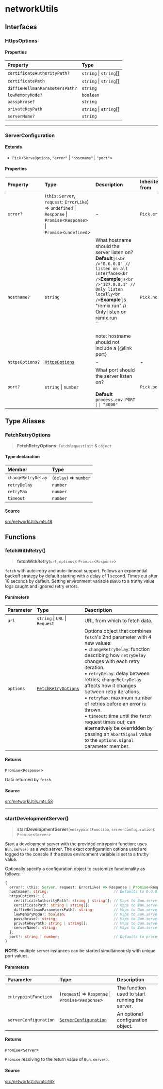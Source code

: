 # networkUtils

## Interfaces

### HttpsOptions

#### Properties

| Property | Type |
| :------ | :------ |
| `certificateAuthorityPath?` | `string` \| `string`[] |
| `certificatePath` | `string` \| `string`[] |
| `diffieHellmanParametersPath?` | `string` |
| `lowMemoryMode?` | `boolean` |
| `passphrase?` | `string` |
| `privateKeyPath` | `string` \| `string`[] |
| `serverName?` | `string` |

***

### ServerConfiguration

#### Extends

- `Pick`\<`ServeOptions`, `"error"` \| `"hostname"` \| `"port"`\>

#### Properties

| Property | Type | Description | Inherited from |
| :------ | :------ | :------ | :------ |
| `error?` | (`this`: `Server`, `request`: `ErrorLike`) => `undefined` \| `Response` \| `Promise`\<`Response`\> \| `Promise`\<`undefined`\> | - | `Pick.error` |
| `hostname?` | `string` | What hostname should the server listen on?**Default**`js<br />"0.0.0.0" // listen on all interfaces<br />`**Example**`js<br />"127.0.0.1" // Only listen locally<br />`**Example**`js<br />"remix.run" // Only listen on remix.run<br />``<br /><br />note: hostname should not include a {@link port} | `Pick.hostname` |
| `httpsOptions?` | [`HttpsOptions`](networkUtils.md#httpsoptions) | - | - |
| `port?` | `string` \| `number` | What port should the server listen on?<br /><br />**Default**<br />`process.env.PORT \|\| "3000"` | `Pick.port` |

## Type Aliases

### FetchRetryOptions

> **FetchRetryOptions**: `FetchRequestInit` & `object`

#### Type declaration

| Member | Type |
| :------ | :------ |
| `changeRetryDelay` | (`delay`) => `number` |
| `retryDelay` | `number` |
| `retryMax` | `number` |
| `timeout` | `number` |

#### Source

[src/networkUtils.mts:18](https://github.com/mangs/bun-utils/blob/a932d84f306ef88855ac253a0dcf0fc53b87425a/src/networkUtils.mts#L18)

## Functions

### fetchWithRetry()

> **fetchWithRetry**(`url`, `options`): `Promise`\<`Response`\>

`fetch` with auto-retry and auto-timeout support. Follows an exponential backoff strategy by
default starting with a delay of 1 second. Times out after 10 seconds by default. Setting
environment variable `DEBUG` to a truthy value logs caught and ignored retry errors.

#### Parameters

| Parameter | Type | Description |
| :------ | :------ | :------ |
| `url` | `string` \| `URL` \| `Request` | URL from which to fetch data. |
| `options` | [`FetchRetryOptions`](networkUtils.md#fetchretryoptions) | Options object that combines `fetch`'s 2nd parameter with 4 new values:<br />               • `changeRetryDelay`: function describing how `retryDelay` changes with each retry iteration.<br />               • `retryDelay`: delay between retries; `changeRetryDelay` affects how it changes between retry iterations.<br />               • `retryMax`: maximum number of retries before an error is thrown.<br />               • `timeout`: time until the `fetch` request times out; can alternatively be overridden by passing an `AbortSignal` value to the `options.signal` parameter member. |

#### Returns

`Promise`\<`Response`\>

Data returned by `fetch`.

#### Source

[src/networkUtils.mts:58](https://github.com/mangs/bun-utils/blob/a932d84f306ef88855ac253a0dcf0fc53b87425a/src/networkUtils.mts#L58)

***

### startDevelopmentServer()

> **startDevelopmentServer**(`entrypointFunction`, `serverConfiguration`): `Promise`\<`Server`\>

Start a development server with the provided entrypoint function; uses `Bun.serve()` as a web
server. The exact configuration options used are logged to the console if the `DEBUG` environment
variable is set to a truthy value.

Optionally specify a configuration object to customize functionality as follows:
```ts
{
  error?: (this: Server, request: ErrorLike) => Response | Promise<Response> | Promise<undefined> | undefined // Maps to Bun.serve()'s error option
  hostname?: string;                              // Defaults to 0.0.0.0; maps to Bun.serve()'s hostname option
  httpsOptions?: {
    certificateAuthorityPath?: string | string[]; // Maps to Bun.serve()'s tls.ca option but only the path
    certificatePath: string | string[];           // Maps to Bun.serve()'s tls.cert option but only the path
    diffieHellmanParametersPath?: string;         // Maps to Bun.serve()'s tls.dhParamsFile option
    lowMemoryMode?: boolean;                      // Maps to Bun.serve()'s tls.lowMemoryMode option
    passphrase?: string;                          // Maps to Bun.serve()'s tls.passphrase option
    privateKeyPath: string | string[];            // Maps to Bun.serve()'s tls.key option but only the path
    serverName?: string;                          // Maps to Bun.serve()'s tls.serverName option
  };
  port?: string | number;                         // Defaults to process.env.DEVELOPMENT_SERVER_PORT else 80 for HTTP, 443 for HTTPS; maps to Bun.serve()'s port option
}
```
**NOTE:** multiple server instances can be started simultaneously with unique port values.

#### Parameters

| Parameter | Type | Description |
| :------ | :------ | :------ |
| `entrypointFunction` | (`request`) => `Response` \| `Promise`\<`Response`\> | The function used to start running the server. |
| `serverConfiguration` | [`ServerConfiguration`](networkUtils.md#serverconfiguration) | An optional configuration object. |

#### Returns

`Promise`\<`Server`\>

`Promise` resolving to the return value of `Bun.serve()`.

#### Source

[src/networkUtils.mts:162](https://github.com/mangs/bun-utils/blob/a932d84f306ef88855ac253a0dcf0fc53b87425a/src/networkUtils.mts#L162)
